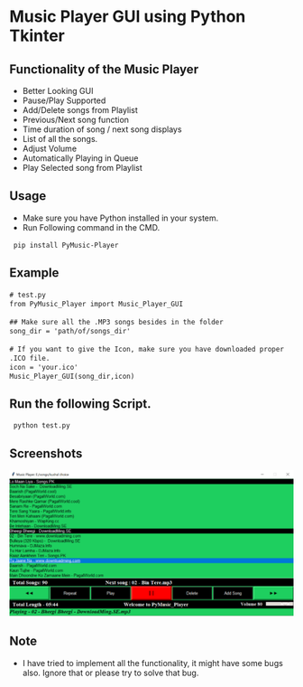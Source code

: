 # Music Player GUI using Python Tkinter


## Functionality of the Music Player

- Better Looking GUI
- Pause/Play Supported
- Add/Delete songs from Playlist
- Previous/Next song function
- Time duration of song / next song displays
- List of all the songs.
- Adjust Volume
- Automatically Playing in Queue
- Play Selected song from Playlist

## Usage

- Make sure you have Python installed in your system.
- Run Following command in the CMD.
 ```
  pip install PyMusic-Player
  ```
## Example

 ```
# test.py
from PyMusic_Player import Music_Player_GUI

## Make sure all the .MP3 songs besides in the folder
song_dir = 'path/of/songs_dir'

# If you want to give the Icon, make sure you have downloaded proper .ICO file.
icon = 'your.ico'
Music_Player_GUI(song_dir,icon)
  ```

## Run the following Script.
 ```
  python test.py
 ```

## Screenshots
<img src="https://github.com/Spidy20/PyMusic_Player/blob/master/s1.PNG">

## Note 
- I have tried to implement all the functionality, it might have some bugs also. Ignore that or please try to solve that bug.
